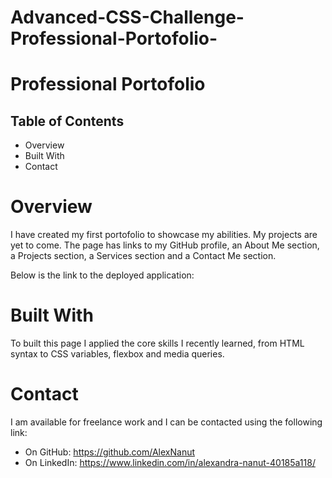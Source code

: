 # Advanced-CSS-Challenge-Professional-Portofolio-

# Professional Portofolio

## Table of Contents

* Overview
* Built With
* Contact

# Overview

I have created my first portofolio to showcase my abilities. My projects are yet to come.
The page has links to my GitHub profile, an About Me section, a Projects section, a Services section and a Contact Me section. 

Below is the link to the deployed application: 

# Built With

To built this page I applied the core skills I recently learned, from HTML syntax to CSS variables, flexbox and media queries. 

# Contact

I am available for freelance work and I can be contacted using the following link:

* On GitHub: https://github.com/AlexNanut
* On LinkedIn: https://www.linkedin.com/in/alexandra-nanut-40185a118/

